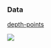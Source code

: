 ### Data
[depth-points](https://drive.google.com/drive/folders/1IbDaTr-j35DOhnGjg2H56KRwmrLkEzyI)


![](https://i.imgur.com/oX5Ul0W.jpg)
